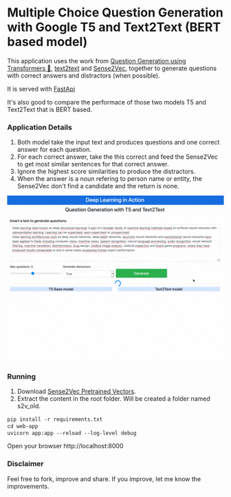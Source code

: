 # Multiple Choice Question Generation with Google T5 and Text2Text (BERT based model)
This application uses the work from [Question Generation using Transformers 🤗](https://github.com/patil-suraj/question_generation), [text2text](https://github.com/artitw/text2text) and [Sense2Vec](https://github.com/explosion/sense2vec), together to generate questions with correct answers and distractors (when possible).

It is served with [FastApi](https://fastapi.tiangolo.com)

It's also good to compare the performace of those two models T5 and Text2Text that is BERT based.


### Application Details
1. Both model take the input text and produces questions and one correct answer for each question.
2. For each correct answer, take the this correct and feed the Sense2Vec to get most similar sentences for that correct answer.
3. Ignore the highest score similarities to produce the distractors.
4. When the answer is a noun refering to person name or entity, the Sense2Vec don't find a candidate and the return is none. 

![question_generation](demo.gif)

### Running 
1. Download [Sense2Vec Pretrained Vectors](https://github.com/explosion/sense2vec/releases/download/v1.0.0/s2v_reddit_2015_md.tar.gz).
2. Extract the content in the root folder. Will be created a folder named s2v_old.

```
pip install -r requirements.txt
cd web-app
uvicorn app:app --reload --log-level debug
```

Open your browser http://localhost:8000


### Disclaimer
Feel free to fork, improve and share. If you improve, let me know the improvements.


